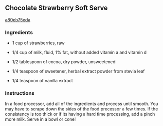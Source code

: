 ## Chocolate Strawberry Soft Serve

[a80eb75eda](http://tastykitchen.com/recipes/desserts/chocolate-strawberry-soft-serve/)

### Ingredients

 - 1 cup of strawberries, raw

 - 1/4 cup of milk, fluid, 1% fat, without added vitamin a and vitamin d

 - 1/2 tablespoon of cocoa, dry powder, unsweetened

 - 1/4 teaspoon of sweetener, herbal extract powder from stevia leaf

 - 1/4 teaspoon of vanilla extract

### Instructions

In a food processor, add all of the ingredients and process until smooth. You may have to scrape down the sides of the food processor a few times. If the consistency is too thick or if its having a hard time processing, add a pinch more milk. Serve in a bowl or cone!